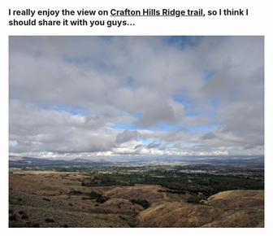### I really enjoy the view on [Crafton Hills Ridge trail](https://www.google.com/maps/place/Ridge+Trail/@34.0479293,-117.0914505,16z/data=!4m13!1m7!3m6!1s0x80db514e1a820a27:0x83dfad3d706eda56!2sCrafton+Hills+Ridge+Trail,+California!3b1!8m2!3d34.057279!4d-117.0792007!3m4!1s0x0:0xe464f4d81a16b652!8m2!3d34.0481181!4d-117.0935512), so I think I should share it with you guys...

![img](crafton-hills-trail.jpg)

<!--
**vannizhang/vannizhang** is a ✨ _special_ ✨ repository because its `README.md` (this file) appears on your GitHub profile.

Here are some ideas to get you started:

- 🔭 I’m currently working on ...
- 🌱 I’m currently learning ...
- 👯 I’m looking to collaborate on ...
- 🤔 I’m looking for help with ...
- 💬 Ask me about ...
- 📫 How to reach me: ...
- 😄 Pronouns: ...
- ⚡ Fun fact: ...
-->
